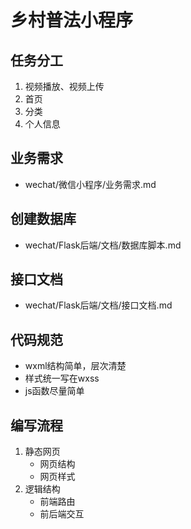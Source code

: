 # 乡村普法小程序

## 任务分工
1. 视频播放、视频上传
2. 首页
3. 分类
4. 个人信息

## 业务需求
* wechat/微信小程序/业务需求.md

## 创建数据库
* wechat/Flask后端/文档/数据库脚本.md

## 接口文档
* wechat/Flask后端/文档/接口文档.md

## 代码规范
* wxml结构简单，层次清楚
* 样式统一写在wxss
* js函数尽量简单

## 编写流程
1. 静态网页
    - 网页结构
    - 网页样式
2. 逻辑结构
    - 前端路由
    - 前后端交互